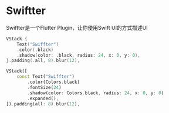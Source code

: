 # Swiftter
Swiftter是一个Flutter Plugin，让你使用Swift UI的方式描述UI

```swift
VStack {
    Text("Swiffter")
    .color(.black)
    .shadow(color: .black, radius: 24, x: 0, y: 0),
}.padding(.all, 8).blur(12),
```

```dart
VStack([
    const Text("Swiffter")
        .color(Colors.black)
        .fontSize(24)
        .shadow(color: Colors.black, radius: 24, x: 0, y: 0)
        .expanded(),
]).padding(all: 8).blur(12),
```